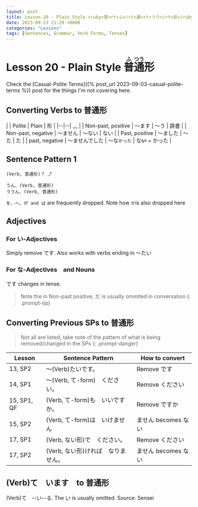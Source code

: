```yaml
---
layout: post
title: Lesson 20 - Plain Style <ruby>普<rt>ふ</rt>通<rt>つう</rt>形</ruby>
date: 2023-09-23 21:29 +0800
categories: "Lessons"
tags: [Sentences, Grammar, Verb Forms, Tenses]
---
```


# Lesson 20 - Plain Style <ruby>普<rt>ふ</rt>通<rt>つう</rt>形</ruby>
Check the [Casual-Polite Terms]({% post_url 2023-09-03-casual-polite-terms %}) post for the things I'm not covering here.

## Converting Verbs to 普通形

| | Polite | Plain | 形 |
|--|--| __ |
| Non-past, positive | 〜ます | 〜う | 辞書 |
| Non-past, negative | 〜ません | 〜ない | ない |
| Past, positive | 〜ました | 〜た | た |
| past, negative | 〜ませんでした | 〜な`かった` | な~~い~~ + かった |


## Sentence Pattern 1
```
(Verb, 普通形)？ ⤴

うん、(Verb, 普通形)
ううん、(Verb, 普通形)
```

`を、へ、が and は` are frequently dropped. Note how `か`is also dropped here

## Adjectives

### For い-Adjectives
Simply remove です. Also works with verbs ending in 〜たい

### For な-Adjectives　and Nouns
です changes in tense. 

> Note the in Non-past positive, だ is usually ommited in conversation
{: .prompt-tip}

## Converting Previous SPs to 普通形
> Not all are listed, take note of the pattern of what is being removed/changed in the SPs
{: .prompt-danger}

| Lesson | Sentence Pattern | How to convert |
| -- | -- | -- |
| 13, SP2 | 〜(Verb)たいです。 | Remove です |
| 14, SP1 | 〜(Verb, て-form)　ください。 | Remove ください |
| 15, SP1, QF | (Verb, て-form)も　いいですか。 | Remove ですか |
| 15, SP2 | (Verb, て-form)は　いけません | ません becomes ない |
| 17, SP1 | (Verb, ない形)で　ください。 | Remove ください |
| 17, SP2 | (Verb, ない形)ければ　なりません。 | ません becomes ない |

## (Verb)て　います　to 普通形
(Verb)て　--い--る. The い is usually omitted. Source: Sensei
